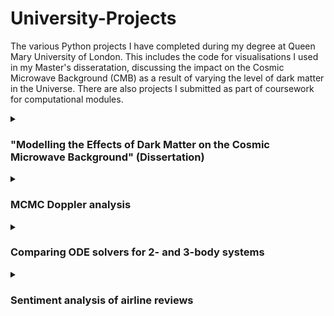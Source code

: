# University-Projects

The various Python projects I have completed during my degree at Queen Mary University of London. This includes the code for visualisations I used in my Master's disseratation, discussing the impact on the Cosmic Microwave Background (CMB) as a result of varying the level of dark matter in the Universe. There are also projects I submitted as part of coursework for computational modules.

<details>
<summary><h3>"Modelling the Effects of Dark Matter on the Cosmic Microwave Background" (Dissertation)</h3></summary>
I simulated CMB maps for varying levels of dark matter using the Code for Anisotropies in the Microwave Background (CAMB); then I compared them to the CMB map generated from theoretical data obtained from the Planck 2018 mission.
</details>

<details>
<summary><h3>MCMC Doppler analysis</h3></summary>
Text 1
</details>

<details>
<summary><h3>Comparing ODE solvers for 2- and 3-body systems</h3></summary>
Text 2
</details>

<details>
<summary><h3>Sentiment analysis of airline reviews</h3></summary>
(Part of Forage British Airways Data Science Virtual Experience Program)
</details>

